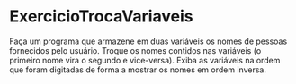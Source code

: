 # ExercicioTrocaVariaveis
Faça um programa que armazene em duas variáveis os nomes de pessoas fornecidos pelo usuário. Troque os nomes contidos nas variáveis (o primeiro nome vira o segundo e vice-versa).  Exiba as variáveis na ordem que foram digitadas de forma a mostrar os nomes em ordem inversa. 
